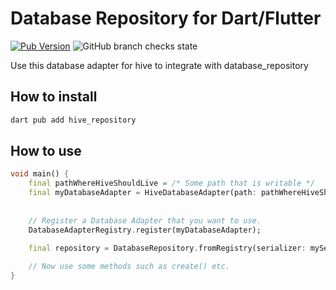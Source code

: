 # Database Repository for Dart/Flutter
[![Pub Version](https://img.shields.io/pub/v/hive_repository)](https://pub.dev/packages/hive_repository)
![GitHub branch checks state](https://img.shields.io/github/checks-status/glassp/hive_repository/main)

Use this database adapter for hive to integrate with database_repository

## How to install
```bash
dart pub add hive_repository
```

## How to use
```dart
void main() {
    final pathWhereHiveShouldLive = /* Some path that is writable */
    final myDatabaseAdapter = HiveDatabaseAdapter(path: pathWhereHiveShouldLive);
    
    
    // Register a Database Adapter that you want to use.
    DatabaseAdapterRegistry.register(myDatabaseAdapter);

    final repository = DatabaseRepository.fromRegistry(serializer: mySerializer, name: 'hive');
    
    // Now use some methods such as create() etc.
}
```
